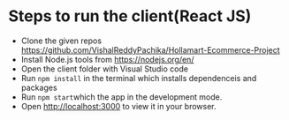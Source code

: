
# Steps to run the client(React JS)
* Clone the given repos https://github.com/VishalReddyPachika/Hollamart-Ecommerce-Project
* Install Node.js tools from https://nodejs.org/en/
* Open the client folder with Visual Studio code
* Run `npm install` in the terminal which installs dependenceis and packages
* Run `npm start`which the app in the development mode.
* Open [http://localhost:3000](http://localhost:3000) to view it in your browser.

